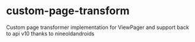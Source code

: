 custom-page-transform
=====================

Custom page transformer implementation for ViewPager and support back to api v10 thanks to nineoldandroids
